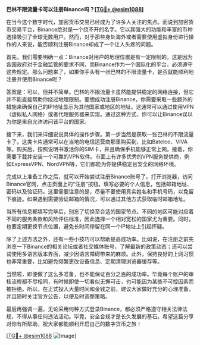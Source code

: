 **巴林不限流量卡可以注册Binance吗？[[TG💪+ @esim1088](https://t.me/s/esim1088)]**

在当今这个数字时代，加密货币交易已经成为了许多人关注的焦点。而说到加密货币交易平台，Binance绝对是一个绕不开的名字。它以其强大的功能和丰富的币种选择吸引了全球无数用户。然而，对于那些身处海外或者需要使用虚拟身份进行操作的人来说，能否顺利注册Binance却成了一个让人头疼的问题。

首先，我们需要明确一点：Binance对用户的地理位置是有一定限制的。这是因为各国政府对于金融监管的要求不同，而Binance作为一个国际化的平台，必须遵守这些规定。那么问题来了，如果你手头有一张巴林的不限流量卡，是否就能顺利地注册并使用Binance呢？

答案是：可以，但并不简单。巴林的不限流量卡虽然能提供稳定的网络连接，但它并不能直接帮助你绕过地理限制。要想成功注册Binance，你需要采取一些额外的措施来确保自己的IP地址显示为其他国家或地区的地址。这通常可以通过使用VPN（虚拟私人网络）或者代理服务器来实现。通过这种方式，你可以让Binance误以为你是来自允许访问该平台的国家。

接下来，我们来详细说说具体的操作步骤。第一步当然是获取一张巴林的不限流量卡了。这类卡片通常可以在当地的电信运营商那里购买到，比如Batelco、VIVA等。购买后，按照说明书激活你的SIM卡，并且确保手机能够正常上网。接着，你需要下载并安装一个可靠的VPN软件。市面上有许多优秀的VPN服务提供商，例如ExpressVPN、NordVPN等，它们都能为你提供稳定且安全的网络环境。

完成以上准备工作之后，就可以开始尝试注册Binance账号了。打开浏览器，访问Binance官网，点击页面上的“注册”按钮。填写必要的个人信息，包括邮箱地址、密码以及验证码。这里需要注意的是，尽量不要使用真实姓名和手机号码，以免留下痕迹。如果遇到需要验证邮箱的情况，可以通过其他方式获取临时邮箱地址。

当所有信息都填写完毕后，别忘了切换至合适的国家节点。不同的地区可能对应着不同的服务条款和风险评估标准，因此选择一个相对宽松的国家尤为重要。同时，也要定期更换节点位置，避免长时间停留在同一个IP地址上引起怀疑。

除了上述方法之外，还有一些小技巧可以帮助提高成功率。比如说，在注册之前先浏览一下Binance的相关论坛或者社交媒体账号，了解最新的政策动态；还可以尝试使用多语言版本界面，减少因语言障碍带来的麻烦。此外，保持良好的上网习惯也非常重要，比如避免频繁更改设备信息、定期清理浏览器缓存等。

当然啦，即便做了这么多准备，也不能保证百分之百的成功率。毕竟每个账户的审核流程都不尽相同，有时候即使一切看似无懈可击，也可能因为某些不可控因素而被拒绝。所以，在正式投入大量时间和金钱之前，建议大家做好充分的心理准备，并且随时关注官方公告，以便及时调整策略。

最后再强调一遍，无论采用何种方式登录Binance，都必须严格遵守相关法律法规，不得从事任何违法活动。毕竟，安全合规才是长久发展的基石。希望这篇分享对你有所帮助，祝大家都能顺利开启自己的数字货币之旅！

[[TG💪+ @esim1088](https://t.me/s/esim1088) ![Image](https://i.postimg.cc/4NQfJmqS/Snipaste-2025-05-13-00-14-12.png)]